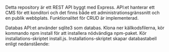 Detta repository är ett REST API byggt med Express. API:et hanterar ett CMS för ett konditori och det finns både ett administrationsgränssnitt och en publik webbplats. Funktionalitet för CRUD är implementerad.

Databas
API:et använder sqlite3 som databas. Klona ner källkodsfilerna, kör kommando npm install för att installera nödvändiga npm-paket. Kör installations-skriptet install.js. Installations-skriptet skapar databastabell enligt nedanstående: